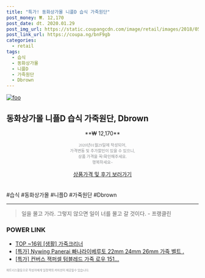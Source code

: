 ```yaml
--- 
title: "특가! 동화상가몰 니플D 습식 가죽원단" 
post_money: ₩. 12,170 
post_date: dt. 2020.01.29 
post_img_url: https://static.coupangcdn.com/image/retail/images/2018/05/21/11/5/be914e06-fa3f-4f4f-9994-54d3edb64637.jpg 
post_link_url: https://coupa.ng/bnF9gb 
categories: 
  - retail 
tags: 
  - 습식 
  - 동화상가몰 
  - 니플D 
  - 가죽원단 
  - Dbrown 
--- 
```

[![foo](https://static.coupangcdn.com/image/retail/images/2018/05/21/11/5/be914e06-fa3f-4f4f-9994-54d3edb64637.jpg)](https://coupa.ng/bnF9gb) 

## 동화상가몰 니플D 습식 가죽원단, Dbrown 
<p style="text-align: center;">**₩ 12,170**</p> 
<p style="text-align: center;"><span style="color: #898c8f; font-family: Georgia,Times,serif; font-size: 0.75em;">2020년01월29일에 작성되어, <br>가격변동 및 추가할인이 있을 수 있으니,<br> 상품 가격을 꼭!확인해주세요.<br>행복하세요~</span> 
</p>	 
<div markdown="0" style="text-align: center;"><a href="https://coupa.ng/bnF9gb" class="btn btn--success">상품가격 및 후기 보러가기</a></div> 
<br><br> 
  #습식 #동화상가몰 #니플D #가죽원단 #Dbrown 
<hr> 

> 일을 몰고 가라. 그렇지 않으면 일이 너를 몰고 갈 것이다. - 프랭클린 


### POWER LINK

* <a href="https://blog.naver.com/fasyy4321/221777786028" target="_blank"> TOP ~16위 [생활] 가죽크리너</a>
* <a href="https://blog.naver.com/an0733/221789117714" target="_blank">[특가] Nywing Panerai 빠나라이베루토 22mm 24mm 26mm 가죽 벨트 .</a>
* <a href="https://blog.naver.com/sakai111/221788343489" target="_blank">[특가] 컨버스 잭퍼셀 텀블레드 가죽 로우 151...</a>

<span style="color: #898c8f; font-family: Georgia,Times,serif; font-size: 0.55em;">파트너스활동으로 작성자에게 일정액의 커미션이 제공될수 있습니다.</span> 
